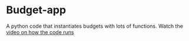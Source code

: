 # Budget-app
A python code that instantiates budgets with lots of functions. Watch the [video on how the code runs](https://www.youtube.com/watch?v=hdvKN5jnzCU)
